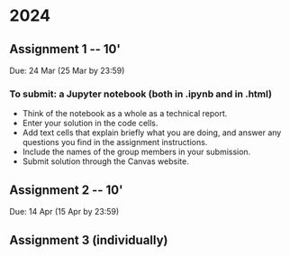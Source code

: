 # 2024

## Assignment 1 -- 10'
Due: 24 Mar (25 Mar by 23:59)	

### To submit: a Jupyter notebook (both in .ipynb and in .html) 

- Think of the notebook as a whole as a technical report.
- Enter your solution in the code cells. 
- Add text cells that explain briefly what you are doing, and answer any questions you find in the assignment instructions. 
- Include the names of the group members in your submission.
- Submit solution through the Canvas website.



## Assignment 2 -- 10'
Due: 14 Apr (15 Apr by 23:59)	



## Assignment 3 (individually)
